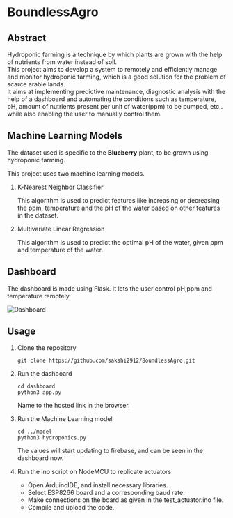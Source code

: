 # BoundlessAgro

## Abstract

Hydroponic farming is a technique by which plants are grown with the help of nutrients from water instead of soil. <br>
This project aims to develop a system to remotely and efficiently manage and monitor hydroponic farming, which is a good solution for the problem of scarce arable lands.<br>
It aims at implementing predictive maintenance, diagnostic analysis with the help of a dashboard and automating the conditions such as temperature, pH, amount of nutrients present per unit of water(ppm) to be pumped, etc.. while also enabling the user to manually control them. 

## Machine Learning Models

The dataset used is specific to the **Blueberry** plant, to be grown using hydroponic farming.

This project uses two machine learning models.
1. K-Nearest Neighbor Classifier 

    This algorithm is used to predict features like increasing or decreasing the ppm, temperature and the pH of the water based on other features in the dataset.
2. Multivariate Linear Regression 

    This algorithm is used to predict the optimal pH of the water, given ppm and temperature of the water.

## Dashboard

The dashboard is made using Flask.
It lets the user control pH,ppm and temperature remotely.

![Dashboard](images.dashboard.png?raw=true "Title")

## Usage

1. Clone the repository 

    ``` git clone https://github.com/sakshi2912/BoundlessAgro.git ```

2. Run the dashboard

    ``` cd dashboard ``` <br>
    ``` python3 app.py ```
    
    Name to the hosted link in the browser.

3. Run the Machine Learning model

    ``` cd ../model ```<br>
    ``` python3 hydroponics.py ```

    The values will start updating to firebase, and can be seen in the dashboard now.

4. Run the ino script on NodeMCU to replicate actuators

    - Open ArduinoIDE, and install necessary libraries.
    - Select ESP8266 board and a corresponding baud rate.
    - Make connections on the board as given in the test_actuator.ino file.
    - Compile and upload the code.

